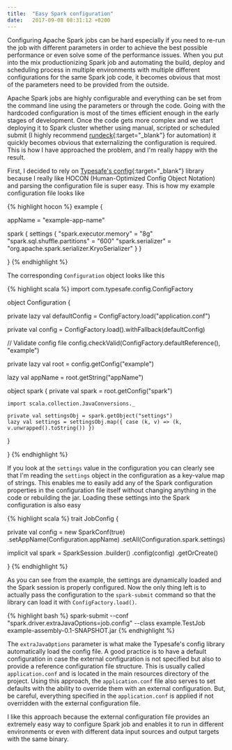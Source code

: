 ```yaml
---
title:  "Easy Spark configuration"
date:   2017-09-08 08:31:12 +0200
---
```


Configuring Apache Spark jobs can be hard especially if you need to re-run the job with different parameters in order to achieve the best possible performance or even solve some of the performance issues. When you put into the mix productionizing Spark job and automating the build, deploy and scheduling process in multiple environments with multiple different configurations for the same Spark job code, it becomes obvious that most of the parameters need to be provided from the outside.

Apache Spark jobs are highly configurable and everything can be set from the command line using the parameters or through the code. Going with the hardcoded configuration is most of the times efficient enough in the early stages of development. Once the code gets more complex and we start deploying it to Spark cluster whether using manual, scripted or scheduled submit (I highly recommend [rundeck][rundeck-link]{:target="_blank"} for automation) it quickly becomes obvious that externalizing the configuration is required. This is how I have approached the problem, and I'm really happy with the result.

First, I decided to rely on [Typesafe's config][typesafe-config-link]{:target="_blank"} library because I really like HOCON (Human-Optimized Config Object Notation) and parsing the configuration file is super easy. This is how my example configuration file looks like

{% highlight hocon %}
example {

  appName = "example-app-name"

  spark {
    settings {
      "spark.executor.memory" = "8g"
      "spark.sql.shuffle.partitions" = "600"
      "spark.serializer" = "org.apache.spark.serializer.KryoSerializer"
    }
  }

}
{% endhighlight %}

The corresponding `Configuration` object looks like this

{% highlight scala %}
import com.typesafe.config.ConfigFactory

object Configuration {

  private lazy val defaultConfig = ConfigFactory.load("application.conf")

  private val config = ConfigFactory.load().withFallback(defaultConfig)

  // Validate config file
  config.checkValid(ConfigFactory.defaultReference(), "example")

  private lazy val root = config.getConfig("example")

  lazy val appName = root.getString("appName")

  object spark {
    private val spark = root.getConfig("spark")

    import scala.collection.JavaConversions._

    private val settingsObj = spark.getObject("settings")
    lazy val settings = settingsObj.map({ case (k, v) => (k, v.unwrapped().toString()) })
  }

}
{% endhighlight %}

If you look at the `settings` value in the configuration you can clearly see that I'm reading the `settings` object in the configuration as a key-value map of strings. This enables me to easily add any of the Spark configuration properties in the configuration file itself without changing anything in the code or rebuilding the jar. Loading these settings into the Spark configuration is also easy

{% highlight scala %}
trait JobConfig {

  private val config = new SparkConf(true)
    .setAppName(Configuration.appName)
    .setAll(Configuration.spark.settings)

  implicit val spark = SparkSession
    .builder()
    .config(config)
    .getOrCreate()

}
{% endhighlight %}

As you can see from the example, the settings are dynamically loaded and the Spark session is properly configured. Now the only thing left is to actually pass the configuration to the `spark-submit` command so that the library can load it with `ConfigFactory.load()`.

{% highlight bash %}
spark-submit --conf "spark.driver.extraJavaOptions=job.config" --class example.TestJob example-assembly-0.1-SNAPSHOT.jar
{% endhighlight %}

The `extraJavaOptions` parameter is what make the Typesafe's config library automatically load the config file. A good practice is to have a default configuration in case the external configuration is not specified but also to provide a reference configuration file structure. This is usually called `application.conf` and is located in the main resources directory of the project. Using this approach, the `application.conf` file also serves to set defaults with the ability to override them with an external configuration. But, be careful, everything specified in the `application.conf` is applied if not overridden with the external configuration file.

I like this approach because the external configuration file provides an extremely easy way to configure Spark job and enables it to run in different environments or even with different data input sources and output targets with the same binary.

[rundeck-link]: https://www.rundeck.com/
[typesafe-config-link]: https://github.com/typesafehub/config

